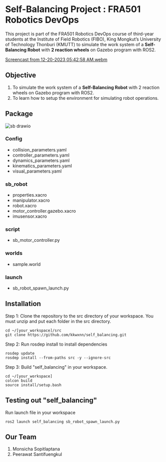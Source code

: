 # Self-Balancing Project : FRA501 Robotics DevOps
This project is part of the FRA501 Robotics DevOps course of third-year students at the Institute of Field Robotics (FIBO), King Mongkut’s University of Technology Thonburi (KMUTT) to simulate the work system of a **Self-Balancing Robot** with **2 reaction wheels** on Gazebo program with ROS2. 

[Screencast from 12-20-2023 05:42:58 AM.webm](https://github.com/kkwxnn/self_balancing/assets/122891621/9ce6314e-1718-485a-aff3-34d2ca084544)




## **Objective**
1) To simulate the work system of a **Self-Balancing Robot** with 2 reaction wheels on Gazebo program with ROS2.
2) To learn how to setup the environment for simulating robot operations.

## **Package**

![sb drawio](https://github.com/kkwxnn/self_balancing/assets/122891621/83433a7b-9782-4744-9514-3532ae13acd2)


### **Config**
- collision_parameters.yaml
- controller_parameters.yaml
- dynamics_parameters.yaml
- kinematics_parameters.yaml
- visual_parameters.yaml

### **sb_robot**
- properties.xacro
- manipulator.xacro
- robot.xacro
- motor_controller.gazebo.xacro
- imusensor.xacro

### **script**
- sb_motor_controller.py

### **worlds**
- sample.world

### **launch**
- sb_robot_spawn_launch.py



## **Installation**
Step 1: Clone the repository to the src directory of your workspace. You must unzip and put each folder in the src directory. 
```
cd ~/[your_workspace]/src
git clone https://github.com/kkwxnn/self_balancing.git
```

Step 2: Run rosdep install to install dependencies
```
rosdep update
rosdep install --from-paths src -y --ignore-src
```

Step 3: Build "self_balancing" in your workspace.
```
cd ~/[your_workspace]
colcon build 
source install/setup.bash
```

## **Testing out "self_balancing"**
Run launch file in your workspace

```
ros2 launch self_balancing sb_robot_spawn_launch.py
```

## **Our Team**
1) Monsicha Sopitlaptana
2) Peerawat Santifuengkul

